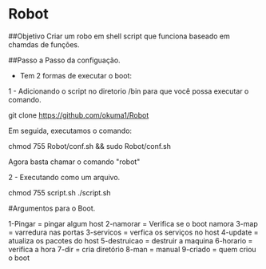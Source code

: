 # Robot

##Objetivo 
Criar um robo em shell script que funciona baseado em chamdas de funções.

##Passo a Passo da configuação.
- Tem 2 formas de executar o boot:

1 - Adicionando o script no diretorio /bin para que você possa executar o comando.

git clone https://github.com/okuma1/Robot

Em seguida, executamos o comando:

chmod 755 Robot/conf.sh && sudo Robot/conf.sh

Agora basta chamar o comando "robot"

2 - Executando como um arquivo.

chmod 755 script.sh
./script.sh


#Argumentos para o Boot.

1-Pingar = pingar algum host
2-namorar = Verifica se o boot namora
3-map = varredura nas portas
3-servicos = verfica os serviços no host
4-update = atualiza os pacotes do host
5-destruicao = destruir a maquina
6-horario = verifica a hora
7-dir = cria diretório
8-man = manual
9-criado = quem criou o boot
